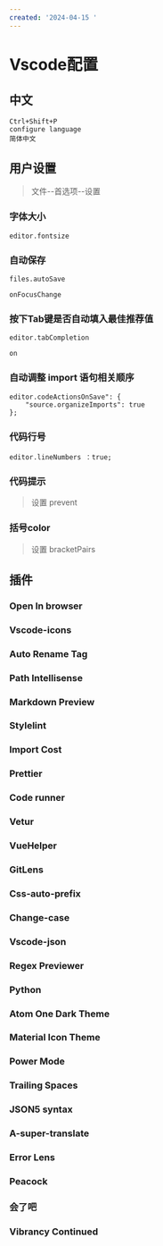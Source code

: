 ```yaml
---
created: '2024-04-15 '
---
```


# Vscode配置
## 中文
```
Ctrl+Shift+P  
configure language  
简体中文
```
## 用户设置
> 文件--首选项--设置
### 字体大小
```
editor.fontsize
```
### 自动保存
```
files.autoSave

onFocusChange
```
### 按下Tab键是否自动填入最佳推荐值
```
editor.tabCompletion

on
```
### 自动调整 import 语句相关顺序
```
editor.codeActionsOnSave": { 
	"source.organizeImports": true 
};
```
### 代码行号
```
editor.lineNumbers ：true;
```
### 代码提示
> 设置 prevent
### 括号color
> 设置 bracketPairs
## 插件
### Open In browser
### Vscode-icons
### Auto Rename Tag
### Path Intellisense
### Markdown Preview
### Stylelint
### Import Cost
### Prettier
### Code runner
### Vetur
### VueHelper
### GitLens
### Css-auto-prefix
### Change-case
### Vscode-json
### Regex Previewer
### Python
### Atom One Dark Theme
### Material Icon Theme
### Power Mode
### Trailing Spaces
### JSON5 syntax
### A-super-translate
### Error Lens
### Peacock
### 会了吧
### Vibrancy Continued
